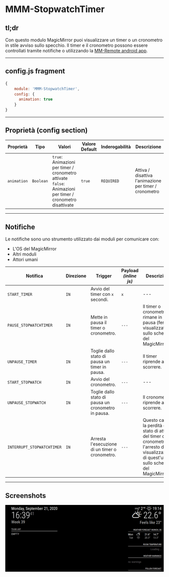 # MMM-StopwatchTimer

## tl;dr

Con questo modulo MagicMirror puoi visualizzare un timer o un cronometro in stile avviso sullo specchio. Il timer e il cronometro possono essere controllati tramite notifiche o utilizzando la [MM-Remote android app](https://github.com/Klettner/MM-Remote).

---

## config.js fragment

```js
{
    module: 'MMM-StopwatchTimer',
    config: {
      animation: true
    }
}
```

---

## Proprietà (config section)

| Proprietà   | Tipo      | Valori                                                                                                         | Valore Default | Inderogabilità | Descrizione                                            |
| ----------- | --------- | -------------------------------------------------------------------------------------------------------------- | -------------- | -------------- | ------------------------------------------------------ |
| `animation` | `Boolean` | `true`: Animazioni per timer / cronometro attivate <br> `false`: Animazioni per timer / cronometro disattivate | `true`         | `REQUIRED`     | Attiva / disattiva l'animazione per timer / cronometro |

---

## Notifiche

Le notifiche sono uno strumento utilizzato dai moduli per comunicare con:

- L'OS del MagicMirror
- Altri moduli
- Attori umani

| Notifica                   | Direzione | Trigger                                             | Payload _(inline js)_ | Descrizione                                                                                                                                             |
| -------------------------- | --------- | --------------------------------------------------- | --------------------- | ------------------------------------------------------------------------------------------------------------------------------------------------------- |
| `START_TIMER`              | `IN`      | Avvio del timer con `x` secondi.                    | `x`                   | ---                                                                                                                                                     |
| `PAUSE_STOPWATCHTIMER`     | `IN`      | Mette in pausa il timer o cronometro.               | `---`                 | Il timer o cronometro rimane in pausa (fermo) visualizzato sullo schermo del MagicMirror.                                                               |
| `UNPAUSE_TIMER`            | `IN`      | Toglie dallo stato di pausa un timer in pausa.      | `---`                 | Il timer riprende a scorrere.                                                                                                                           |
| `START_STOPWATCH`          | `IN`      | Avvio del cronometro.                               | `---`                 | ---                                                                                                                                                     |
| `UNPAUSE_STOPWATCH`        | `IN`      | Toglie dallo stato di pausa un cronometro in pausa. | `---`                 | Il cronometro riprende a scorrere.                                                                                                                      |
| `INTERRUPT_STOPWATCHTIMER` | `IN`      | Arresta l'esecuzione di un timer o cronometro.      | `---`                 | Questo causa la perdità dello stato di attività del timer o cronometro e l'arresto della visualizzazione di quest'ultimo sullo schermo del MagicMirror. |

---

## Screenshots

![Timer.gif](https://raw.githubusercontent.com/AndreaGrandieri/MagicMirror-GBM/main/assets/MMM-StopwatchTimer/Timer.gif)
